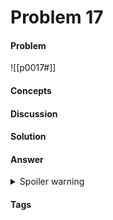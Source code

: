 # Problem 17
#### Problem
![[p0017#]]
#### Concepts
#### Discussion
#### Solution
#### Answer
<details><summary>Spoiler warning</summary>$ANSWER</details>


#### Tags